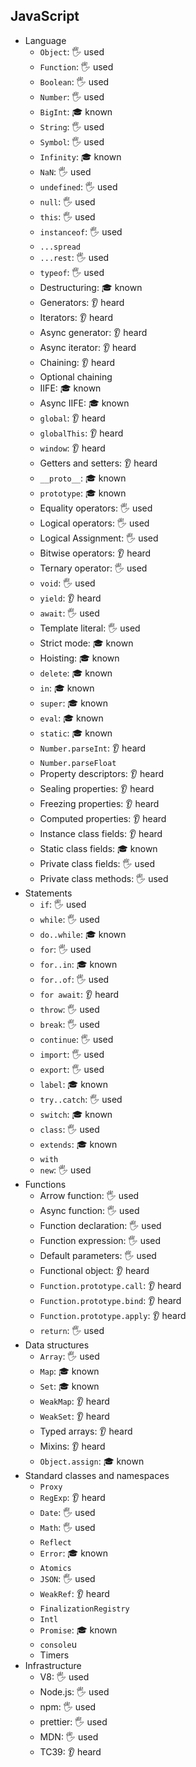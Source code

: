 ## JavaScript

- Language
  - `Object`: 🖐️ used
  - `Function`: 🖐️ used
  - `Boolean`: 🖐️ used
  - `Number`: 🖐️ used
  - `BigInt`: 🎓 known
  - `String`: 🖐️ used
  - `Symbol`: 🖐️ used
  - `Infinity`: 🎓 known
  - `NaN`: 🖐️ used
  - `undefined`: 🖐️ used
  - `null`: 🖐️ used
  - `this`: 🖐️ used
  - `instanceof`: 🖐️ used
  - `...spread`
  - `...rest`: 🖐️ used
  - `typeof`: 🖐️ used
  - Destructuring: 🎓 known
  - Generators: 👂 heard
  - Iterators: 👂 heard
  - Async generator: 👂 heard
  - Async iterator: 👂 heard
  - Chaining: 👂 heard
  - Optional chaining
  - IIFE: 🎓 known
  - Async IIFE: 🎓 known
  - `global`: 👂 heard
  - `globalThis`: 👂 heard
  - `window`: 👂 heard
  - Getters and setters: 👂 heard
  - `__proto__`: 🎓 known
  - `prototype`: 🎓 known
  - Equality operators: 🖐️ used
  - Logical operators: 🖐️ used
  - Logical Assignment: 🖐️ used
  - Bitwise operators: 👂 heard
  - Ternary operator: 🖐️ used
  - `void`: 🖐️ used
  - `yield`: 👂 heard
  - `await`: 🖐️ used
  - Template literal: 🖐️ used
  - Strict mode: 🎓 known
  - Hoisting: 🎓 known
  - `delete`: 🎓 known
  - `in`: 🎓 known
  - `super`: 🎓 known
  - `eval`: 🎓 known
  - `static`: 🎓 known
  - `Number.parseInt`: 👂 heard
  - `Number.parseFloat`
  - Property descriptors: 👂 heard
  - Sealing properties: 👂 heard
  - Freezing properties: 👂 heard
  - Computed properties: 👂 heard
  - Instance class fields: 👂 heard
  - Static class fields: 🎓 known
  - Private class fields: 🖐️ used
  - Private class methods: 🖐️ used
- Statements
  - `if`: 🖐️ used
  - `while`: 🖐️ used
  - `do..while`: 🎓 known
  - `for`: 🖐️ used
  - `for..in`: 🎓 known
  - `for..of`: 🖐️ used
  - `for await`: 👂 heard
  - `throw`: 🖐️ used
  - `break`: 🖐️ used
  - `continue`: 🖐️ used
  - `import`: 🖐️ used
  - `export`: 🖐️ used
  - `label`: 🎓 known
  - `try..catch`: 🖐️ used
  - `switch`: 🎓 known
  - `class`: 🖐️ used
  - `extends`: 🎓 known
  - `with`
  - `new`: 🖐️ used
- Functions
  - Arrow function: 🖐️ used
  - Async function: 🖐️ used
  - Function declaration: 🖐️ used
  - Function expression: 🖐️ used
  - Default parameters: 🖐️ used
  - Functional object: 👂 heard
  - `Function.prototype.call`: 👂 heard
  - `Function.prototype.bind`: 👂 heard
  - `Function.prototype.apply`: 👂 heard
  - `return`: 🖐️ used
- Data structures
  - `Array`: 🖐️ used
  - `Map`: 🎓 known
  - `Set`: 🎓 known
  - `WeakMap`: 👂 heard
  - `WeakSet`: 👂 heard
  - Typed arrays: 👂 heard
  - Mixins: 👂 heard
  - `Object.assign`: 🎓 known
- Standard classes and namespaces
  - `Proxy`
  - `RegExp`: 👂 heard
  - `Date`: 🖐️ used
  - `Math`: 🖐️ used
  - `Reflect`
  - `Error`: 🎓 known
  - `Atomics`
  - `JSON`: 🖐️ used
  - `WeakRef`: 👂 heard
  - `FinalizationRegistry`
  - `Intl`
  - `Promise`: 🎓 known
  - `console`u
  - Timers
- Infrastructure
  - V8: 🖐️ used
  - Node.js: 🖐️ used
  - npm: 🖐️ used
  - prettier: 🖐️ used
  - MDN: 🖐️ used
  - TC39: 👂 heard
